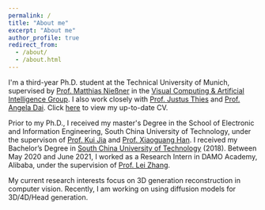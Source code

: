 ```yaml
---
permalink: /
title: "About me"
excerpt: "About me"
author_profile: true
redirect_from: 
  - /about/
  - /about.html
---
```


<!-- <p align="center">
  <img src="https://caozhangjie.github.io/files/caozhangjie_img.jpg?raw=true" alt="Photo" style="width: 450px;"/> 
</p> -->

I'm a third-year Ph.D. student at the Technical University of Munich, supervised by [Prof. Matthias Nießner](http://niessnerlab.org/members/matthias_niessner/profile.html) in the [Visual Computing & Artificial Intelligence Group](https://www.niessnerlab.org/). I also work closely with [Prof. Justus Thies](https://justusthies.github.io/openings/) and [Prof. Angela Dai](https://www.3dunderstanding.org/). Click [here](http://tangjiapeng.github.io/files/JiapengTang_CV.pdf) to view my up-to-date CV.

Prior to my Ph.D., I received my master's Degree in the School of Electronic and Information Engineering, South China University of Technology, under the supervison of [Prof. Kui Jia](http://kuijia.site/) and [Prof. Xiaoguang Han](https://mypage.cuhk.edu.cn/academics/hanxiaoguang/). I received my Bachelor’s Degree in [South China University of Technology](http://www.scut.edu.cn/) (2018).  Between May 2020 and June 2021, I worked as a Research Intern in DAMO Academy, Alibaba, under the supervision of [Prof. Lei Zhang](https://www4.comp.polyu.edu.hk/~cslzhang/). 

My current research interests focus on 3D generation reconstruction in computer vision. Recently, I am working on using diffusion models for 3D/4D/Head generation.

